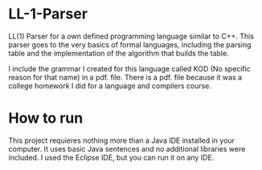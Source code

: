 # LL-1-Parser
LL(1) Parser for a own defined programming language similar to C++. This parser goes to the very basics of formal languages, including the parsing table and the implementation of the algorithm that builds the table. 

I include the grammar I created for this language called KOD (No specific reason for that name) in a pdf. file.
There is a pdf. file because it was a college homework I did for a language and compilers course.

# How to run
This project requieres nothing more than a Java IDE installed in your computer. It uses basic Java sentences and no additional libraries were included.
I used the Eclipse IDE, but you can run it on any IDE.

